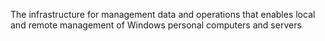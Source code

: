 The infrastructure for management data and operations that enables local and remote management of Windows personal computers and servers

